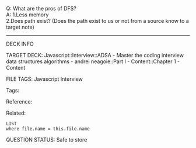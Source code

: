 Q: What are the pros of DFS?  
A: 1.Less memory  
2.Does path exist? (Does the path exist to us or not from a source know to a target note)


---

DECK INFO

TARGET DECK: Javascript::Interview::ADSA - Master the coding interview data structures algorithms - andrei neagoie::Part I - Content::Chapter 1 - Content

FILE TAGS: Javascript Interview

Tags:

Reference:

Related:

```dataview
LIST
where file.name = this.file.name
```

QUESTION STATUS: Safe to store